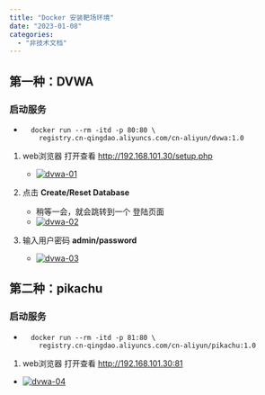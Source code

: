 ```yaml
---
title: "Docker 安装靶场环境"
date: "2023-01-08"
categories: 
  - "非技术文档"
---
```


## 第一种：DVWA

### 启动服务

- ```shell
    docker run --rm -itd -p 80:80 \
      registry.cn-qingdao.aliyuncs.com/cn-aliyun/dvwa:1.0
    ```
    

1. web浏览器 打开查看 http://192.168.101.30/setup.php
    
    - [![dvwa-01](http://qiniu.dev-share.top/image/linux/dvwa-01.png)](http://qiniu.dev-share.top/image/linux/dvwa-01.png)
2. 点击 **Create/Reset Database**
    
    - 稍等一会，就会跳转到一个 登陆页面
    - [![dvwa-02](http://qiniu.dev-share.top/image/linux/dvwa-02.png)](http://qiniu.dev-share.top/image/linux/dvwa-02.png)
3. 输入用户密码 **admin/password**
    
    - [![dvwa-03](http://qiniu.dev-share.top/image/linux/dvwa-03.png)](http://qiniu.dev-share.top/image/linux/dvwa-03.png)

## 第二种：pikachu

### 启动服务

- ```shell
    docker run --rm -itd -p 81:80 \
      registry.cn-qingdao.aliyuncs.com/cn-aliyun/pikachu:1.0
    ```
    

1. web浏览器 打开查看 http://192.168.101.30:81

- [![dvwa-04](http://qiniu.dev-share.top/image/linux/dvwa-04.png)](http://qiniu.dev-share.top/image/linux/dvwa-04.png)
